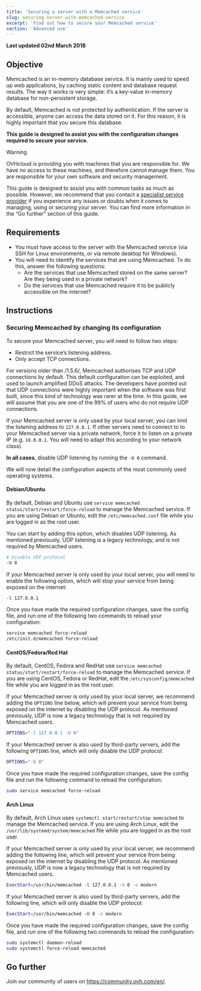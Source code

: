 ```yaml
---
title: 'Securing a server with a Memcached service'
slug: securing-server-with-memcached-service
excerpt: 'Find out how to secure your Memcached service'
section: 'Advanced use'
---
```


**Last updated 02nd March 2018**


## Objective

Memcached is an in-memory database service. It is mainly used to speed up web applications, by caching static content and database request results. The way it works is very simple: it’s a key-value in-memory database for non-persistent storage. 

By default, Memcached is not protected by authentication. If the server is accessible, anyone can access the data stored on it. For this reason, it is highly important that you secure this database.


**This guide is designed to assist you with the configuration changes required to secure your service.**


> [!warning]
>
> OVHcloud is providing you with machines that you are responsible for. We have no access to these machines, and therefore cannot manage them. You are responsible for your own software and security management.
>
> This guide is designed to assist you with common tasks as much as possible. However, we recommend that you contact a [specialist service provider](https://partner.ovhcloud.com/en-gb/directory/) if you experience any issues or doubts when it comes to managing, using or securing your server. You can find more information in the “Go further” section of this guide.
>


## Requirements

- You must have access to the server with the Memcached service (via SSH for Linux environments, or via remote desktop for Windows).
- You will need to identify the services that are using Memcached. To do this, answer the following questions:
    - Are the services that use Memcached stored on the same server? Are they being used in a private network?
    - Do the services that use Memcached require it to be publicly accessible on the internet?


## Instructions

### Securing Memcached by changing its configuration

To secure your Memcached server, you will need to follow two steps:

- Restrict the service’s listening address.
- Only accept TCP connections.


For versions older than /1.5.6/, Memcached authorises TCP and UDP connections by default. This default configuration can be exploited, and used to launch amplified DDoS attacks.
The developers have pointed out that UDP connections were highly important when the software was first built, since this kind of technology was rarer at the time.
In this guide, we will assume that you are one of the 99% of users who do not require UDP connections.

If your Memcached server is only used by your local server, you can limit the listening address to `127.0.0.1`.
If other servers need to connect to to your Memcached server via a private network, force it to listen on a private IP (e.g. `10.0.0.1`. You will need to adapt this according to your network class).

**In all cases**, disable UDP listening by running the `-U 0` command.

We will now detail the configuration aspects of the most commonly used operating systems.


#### Debian/Ubuntu

By default, Debian and Ubuntu use `service memcached status/start/restart/force-reload` to manage the Memcached service. If you are using Debian or Ubuntu, edit the `/etc/memcached.conf` file while you are logged in as the root user.

You can start by adding this option, which disables UDP listening. As mentioned previously, UDP listening is a legacy technology, and is not required by Memcached users.

```sh
# Disable UDP protocol
-U 0
```
If your Memcached server is only used by your local server, you will need to enable the following option, which will stop your service from being exposed on the internet:

```sh
-l 127.0.0.1
```

Once you have made the required configuration changes, save the config file, and run one of the following two commands to reload your configuration:


```sh
service memcached force-reload
/etc/init.d/memcached force-reload
```


#### CentOS/Fedora/Red Hat


By default, CentOS, Fedora and RedHat use `service memcached status/start/restart/force-reload` to manage the Memcached service. If you are using CentOS, Fedora or RedHat, edit the `/etc/sysconfig/memcached` file while you are logged in as the root user.


If your Memcached server is only used by your local server, we recommend adding the `OPTIONS` line below, which will prevent your service from being exposed on the internet by disabling the UDP protocol. As mentioned previously, UDP is now a legacy technology that is not required by Memcached users.

```sh
OPTIONS="-l 127.0.0.1 -U 0"
```


If your Memcached server is also used by third-party servers, add the following `OPTIONS` line, which will only disable the UDP protocol:

```sh
OPTIONS="-U 0"
```

Once you have made the required configuration changes, save the config file and run the following command to reload the configuration:

```sh
sudo service memcached force-reload
```


#### Arch Linux


By default, Arch Linux uses `systemctl start/restart/stop memcached` to manage the Memcached service. If you are using Arch Linux, edit the `/usr/lib/systemd/system/memcached` file while you are logged in as the root user.

If your Memcached server is only used by your local server, we recommend adding the following line, which will prevent your service from being exposed on the internet by disabling the UDP protocol. As mentioned previously, UDP is now a legacy technology that is not required by Memcached users.

```sh
ExecStart=/usr/bin/memcached -l 127.0.0.1 -U 0 -o modern
```


If your Memcached server is also used by third-party servers, add the following line, which will only disable the UDP protocol:

```sh
ExecStart=/usr/bin/memcached -U 0 -o modern
```


Once you have made the required configuration changes, save the config file, and run one of the following two commands to reload the configuration:


```sh
sudo systemctl daemon-reload
sudo systemctl force-reload memcached
```

## Go further

Join our community of users on <https://community.ovh.com/en/>.